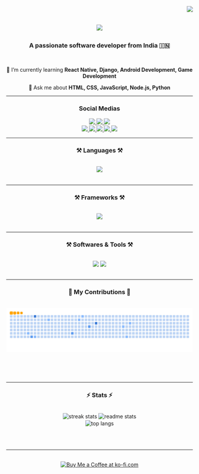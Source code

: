 <img align="right" src="https://visitor-badge.laobi.icu/badge?page_id=ComputeWithManas.ComputeWithManas" />

<h1 align="center">
    <img src="https://readme-typing-svg.herokuapp.com/?font=Tac+One&size=50&center=true&vCenter=true&width=500&height=70&duration=4000&lines=Hi+There!+👋;+I'm+Manas+Agrawal!;" />
</h1>

<h3 align="center">A passionate software developer from India 🇮🇳</h3>

<br/>

<div align="center">
 
 <!-- 🔭 I’m currently working on **a marketplace** -->
 
 🌱 I’m currently learning **React Native, Django, Android Development, Game Development**

💬 Ask me about **HTML, CSS, JavaScript, Node.js, Python**

<!-- ⚡ Fun fact **Game of Thrones Night's Watch cloaks are made from Ikea rugs** -->

</div>
 
<hr/>

<div align="center">
  <h3>
    Social Medias
  </h3>

  <a href="https://youtube.com/@ComputeWithManasOfficial?si=pP8x6GLagNT5A9Zv" target="_blank">
    <img src="https://img.shields.io/badge/YouTube-white?style=for-the-badge&logo=youtube&logoColor=FF0000" target="_blank" />
  </a>
  <a href="https://www.facebook.com/ComputeWithManasOfficial">
    <img src="https://img.shields.io/badge/Facebook Page-white?style=for-the-badge&logo=facebook&logoColor=0866FF" />
  </a>
  <a href="https://www.instagram.com/computewithmanas/">
    <img src="https://img.shields.io/badge/Instagram-white?style=for-the-badge&logo=instagram&logoColor=E4405F" />
  </a>

  <br/>

  <a href="https://twitter.com/ComputeWitManas">
    <img src="https://img.shields.io/badge/Twitter-white?style=for-the-badge&logo=twitter&logoColor=1D9BF0" />
  </a>
  <a href="https://github.com/ComputeWithManas" target="_blank">
     <img src="https://img.shields.io/badge/GitHub-white?style=for-the-badge&logo=github&logoColor=181717" target="_blank" />
  </a>
  <a href="mailto:computewithmanas@gmail.com">
    <img src="https://img.shields.io/badge/GMail-white?style=for-the-badge&logo=gmail&logoColor=EA4335" />
  </a>
  <a href="https://discord.gg/v8hukJdmaC">
    <img src="https://img.shields.io/badge/Discord Server-white?style=for-the-badge&logo=discord&logoColor=5865F2" />
  </a>
  <a href="https://replit.com/@ComputeWithManas">
    <img src="https://img.shields.io/badge/Replit-white?style=for-the-badge&logo=replit&logoColor=F26207" />
  </a>

</div>

<hr/>
 
<h3 align="center">⚒️ Languages ⚒️</h3>
<br/>
<div align="center">
    <img src="https://skillicons.dev/icons?i=html,css,javascript,python,c,java,mysql" /><br>
</div>

<br/>
<hr/>

<h3 align="center">⚒️ Frameworks ⚒️</h3>
<br/>
<div align="center">
    <img src="https://skillicons.dev/icons?i=react,tailwind,bootstrap,nodejs,typescript,express,firebase,mongodb,nextjs,flask" /><br>
</div>

<br/>
<hr/>

<h3 align="center">⚒️ Softwares & Tools ⚒️</h3>
<br/>
<div align="center">
    <img src="https://skillicons.dev/icons?i=unity,unreal,linux,discord,notion,replit,wordpress,pr,ae,blender" />
    <img src="https://skillicons.dev/icons?i=visualstudio,vscode,sublime,atom,androidstudio,pycharm,idea,webstorm,git,github,gitlab,figma" /><br>
</div>

<br/>
<hr/>

<div align="center">
  <h3>🐍 My Contributions 🐍</h3>
  <br>
  <img alt="snake eating my contributions" src="https://raw.githubusercontent.com/ComputeWithManas/ComputeWithManas/output/github-contribution-grid-snake.gif" />
  
  <br/><br/><br/>
</div>

<hr/>

<h3 align="center">⚡ Stats ⚡</h3>
<br>
<div align=center>
  <img width=390 src="https://github-readme-streak-stats-salesp07.vercel.app/?user=salesp07&count_private=true&theme=react&border_radius=10" alt="streak stats"/>
  <img width=390 src="https://github-readme-stats-salesp07.vercel.app/api?username=salesp07&count_private=true&show_icons=true&theme=react&rank_icon=github&border_radius=10" alt="readme stats" />
  <br/>
  <img width=325 align="center" src="https://github-readme-stats-salesp07.vercel.app/api/top-langs/?username=salesp07&hide=HTML&langs_count=8&layout=compact&theme=react&border_radius=10&size_weight=0.5&count_weight=0.5&exclude_repo=github-readme-stats" alt="top langs" />
</div>

<br/><br/>

<hr/>

<br/>

<div align="center">
<a href='https://ko-fi.com/V7V4RAK9C' target='_blank'><img height='64' style='border:0px;height:64px;' src='https://storage.ko-fi.com/cdn/kofi1.png?v=3' border='0' alt='Buy Me a Coffee at ko-fi.com' /></a>
</div>

<br/>
